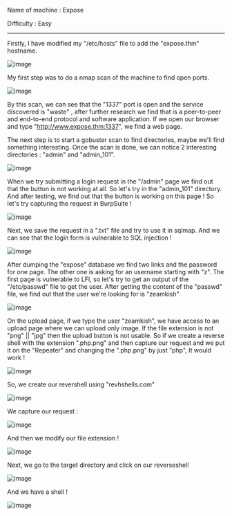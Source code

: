 Name of machine : Expose

Difficulty : Easy

--------------------------------------------------------
Firstly, I have modified my "/etc/hosts" file to add the "expose.thm" hostname.

![image](https://github.com/user-attachments/assets/beb8e512-e95f-4367-b093-f1a3dba5f185)

My first step was to do a nmap scan of the machine to find open ports.

![image](https://github.com/user-attachments/assets/e7596004-9b59-423c-bea8-bbaf7e2b7736)

By this scan, we can see that the "1337" port is open and the service discovered is "waste" , after further research we find that is a peer-to-peer and end-to-end protocol and software application. If we open our browser and type "http://www.expose.thm:1337", we find a web page.

The next step is to start a gobuster scan to find directories, maybe we'll find something interesting. 
Once the scan is done, we can notice 2 interesting directories : "admin" and "admin_101".

![image](https://github.com/user-attachments/assets/5669c114-3abe-4dfd-a781-febb8862396e)

When we try submitting a login request in the "/admin" page we find out that the button is not working at all. So let's try in the "admin_101" directory. And after testing, we find out that the button is working on this page !
So let's try capturing the request in BurpSuite !

![image](https://github.com/user-attachments/assets/1f3ab0c2-efaa-458f-a9a6-87ed328ffe4b)

Next, we save the request in a ".txt" file and try to use it in sqlmap. And we can see that the login form is vulnerable to SQL injection !

![image](https://github.com/user-attachments/assets/c5e53bc2-36a7-4453-b239-2bd9ca73cd36)

After dumping the "expose" database we find two links and the password for one page. The other one is asking for an username starting with "z". The first page is vulnerable to LFI, so let's try to get an output of the "/etc/passwd" file to get the user. After getting the content of the "passwd" file, we find out that the user we're looking for is "zeamkish"

![image](https://github.com/user-attachments/assets/f5d953ef-d3e6-4ffa-a626-a3bb6df05ffb)

On the upload page, if we type the user "zeamkish", we have access to an upload page where we can upload only image. If the file extension is not "png" || "jpg" then the upload button is not usable. So if we create a reverse shell with the extension ".php.png" and then capture our request and we put it on the "Repeater" and changing the ".php.png" by just "php", It would work !

![image](https://github.com/user-attachments/assets/10808d16-78a6-484d-86bc-8adb69fee5c3)

So, we create our revershell using "revhshells.com"

![image](https://github.com/user-attachments/assets/0576bce9-2936-4f3e-9e8e-4c47b762972d)

We capture our request : 

![image](https://github.com/user-attachments/assets/cd14ad2e-0e67-4e6b-817f-d07b65e12f1b)

And then we modify our file extension ! 

![image](https://github.com/user-attachments/assets/47c59c5e-cfce-455b-9255-dddcd38c7a69)

Next, we go to the target directory and click on our reverseshell 

![image](https://github.com/user-attachments/assets/00d0330e-4047-4cd4-9c70-a6e063145625)

And we have a shell ! 

![image](https://github.com/user-attachments/assets/846a615a-d928-40cd-849d-b9e200db823a)









